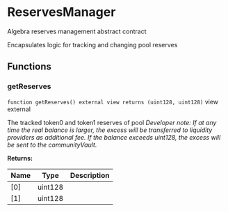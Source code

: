 

# ReservesManager


Algebra reserves management abstract contract

Encapsulates logic for tracking and changing pool reserves





## Functions
### getReserves


`function getReserves() external view returns (uint128, uint128)` view external

The tracked token0 and token1 reserves of pool
*Developer note: If at any time the real balance is larger, the excess will be transferred to liquidity providers as additional fee.
If the balance exceeds uint128, the excess will be sent to the communityVault.*




**Returns:**

| Name | Type | Description |
| ---- | ---- | ----------- |
| [0] | uint128 |  |
| [1] | uint128 |  |




